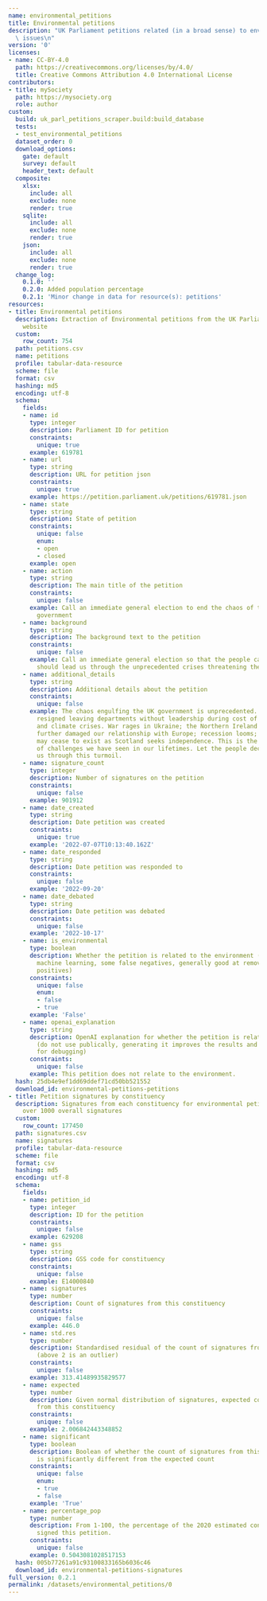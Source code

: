 ```yaml
---
name: environmental_petitions
title: Environmental petitions
description: "UK Parliament petitions related (in a broad sense) to environmental\
  \ issues\n"
version: '0'
licenses:
- name: CC-BY-4.0
  path: https://creativecommons.org/licenses/by/4.0/
  title: Creative Commons Attribution 4.0 International License
contributors:
- title: mySociety
  path: https://mysociety.org
  role: author
custom:
  build: uk_parl_petitions_scraper.build:build_database
  tests:
  - test_environmental_petitions
  dataset_order: 0
  download_options:
    gate: default
    survey: default
    header_text: default
  composite:
    xlsx:
      include: all
      exclude: none
      render: true
    sqlite:
      include: all
      exclude: none
      render: true
    json:
      include: all
      exclude: none
      render: true
  change_log:
    0.1.0: ''
    0.2.0: Added population percentage
    0.2.1: 'Minor change in data for resource(s): petitions'
resources:
- title: Environmental petitions
  description: Extraction of Environmental petitions from the UK Parliament petitions
    website
  custom:
    row_count: 754
  path: petitions.csv
  name: petitions
  profile: tabular-data-resource
  scheme: file
  format: csv
  hashing: md5
  encoding: utf-8
  schema:
    fields:
    - name: id
      type: integer
      description: Parliament ID for petition
      constraints:
        unique: true
      example: 619781
    - name: url
      type: string
      description: URL for petition json
      constraints:
        unique: true
      example: https://petition.parliament.uk/petitions/619781.json
    - name: state
      type: string
      description: State of petition
      constraints:
        unique: false
        enum:
        - open
        - closed
      example: open
    - name: action
      type: string
      description: The main title of the petition
      constraints:
        unique: false
      example: Call an immediate general election to end the chaos of the current
        government
    - name: background
      type: string
      description: The background text to the petition
      constraints:
        unique: false
      example: Call an immediate general election so that the people can decide who
        should lead us through the unprecedented crises threatening the UK.
    - name: additional_details
      type: string
      description: Additional details about the petition
      constraints:
        unique: false
      example: The chaos engulfing the UK government is unprecedented. Over 40 ministers
        resigned leaving departments without leadership during cost of living, energy
        and climate crises. War rages in Ukraine; the Northern Ireland Protocol has
        further damaged our relationship with Europe; recession looms; the UK itself
        may cease to exist as Scotland seeks independence. This is the greatest set
        of challenges we have seen in our lifetimes. Let the people decide who leads
        us through this turmoil.
    - name: signature_count
      type: integer
      description: Number of signatures on the petition
      constraints:
        unique: false
      example: 901912
    - name: date_created
      type: string
      description: Date petition was created
      constraints:
        unique: true
      example: '2022-07-07T10:13:40.162Z'
    - name: date_responded
      type: string
      description: Date petition was responded to
      constraints:
        unique: false
      example: '2022-09-20'
    - name: date_debated
      type: string
      description: Date petition was debated
      constraints:
        unique: false
      example: '2022-10-17'
    - name: is_environmental
      type: boolean
      description: Whether the petition is related to the environment (generated via
        machine learning, some false negatives, generally good at removing the false
        positives)
      constraints:
        unique: false
        enum:
        - false
        - true
      example: 'False'
    - name: openai_explanation
      type: string
      description: OpenAI explanation for whether the petition is related to the environment
        (do not use publically, generating it improves the results and it's useful
        for debugging)
      constraints:
        unique: false
      example: This petition does not relate to the environment.
  hash: 25db4e9ef1dd69ddef71cd50bb521552
  download_id: environmental-petitions-petitions
- title: Petition signatures by constituency
  description: Signatures from each constituency for environmental petitions with
    over 1000 overall signatures
  custom:
    row_count: 177450
  path: signatures.csv
  name: signatures
  profile: tabular-data-resource
  scheme: file
  format: csv
  hashing: md5
  encoding: utf-8
  schema:
    fields:
    - name: petition_id
      type: integer
      description: ID for the petition
      constraints:
        unique: false
      example: 629208
    - name: gss
      type: string
      description: GSS code for constituency
      constraints:
        unique: false
      example: E14000840
    - name: signatures
      type: number
      description: Count of signatures from this constituency
      constraints:
        unique: false
      example: 446.0
    - name: std.res
      type: number
      description: Standardised residual of the count of signatures from this constituency
        (above 2 is an outlier)
      constraints:
        unique: false
      example: 313.41489935829577
    - name: expected
      type: number
      description: Given normal distribution of signatures, expected count of signatures
        from this constituency
      constraints:
        unique: false
      example: 2.006842443348852
    - name: significant
      type: boolean
      description: Boolean of whether the count of signatures from this constituency
        is significantly different from the expected count
      constraints:
        unique: false
        enum:
        - true
        - false
      example: 'True'
    - name: percentage_pop
      type: number
      description: From 1-100, the percentage of the 2020 estimated constituency that
        signed this petition.
      constraints:
        unique: false
      example: 0.5043081028517153
  hash: 005b77261a91c93100833165b6036c46
  download_id: environmental-petitions-signatures
full_version: 0.2.1
permalink: /datasets/environmental_petitions/0
---
```

